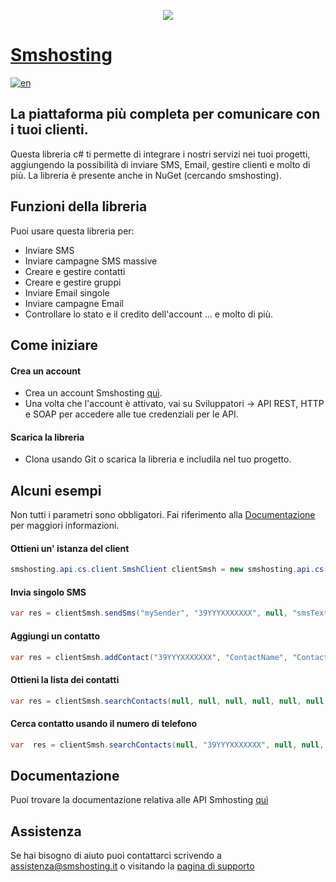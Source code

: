 <p align="center">
<img src=https://smshosting.s3.eu-west-3.amazonaws.com/cover-progetto.jpg>
</p>

# [Smshosting](https://www.smshosting.it)

[![en](https://img.shields.io/badge/lang-en-red.svg)](/README.en.md)

## La piattaforma più completa per comunicare con i tuoi clienti.

Questa libreria c# ti permette di integrare i nostri servizi nei tuoi progetti, aggiungendo la possibilità di inviare SMS, Email, gestire clienti e molto di più.
La libreria è presente anche in NuGet (cercando smshosting). 

## Funzioni della libreria
Puoi usare questa libreria per:
- Inviare SMS
- Inviare campagne SMS massive
- Creare e gestire contatti
- Creare e gestire gruppi
- Inviare Email singole
- Inviare campagne Email
- Controllare lo stato e il credito dell'account
... e molto di più.

## Come iniziare

#### Crea un account
- Crea un account Smshosting [quì](https://cloud.smshosting.it/sms/signupInit.ic).
- Una volta che l'account è attivato, vai su Sviluppatori -> API REST, HTTP e SOAP per accedere alle tue credenziali per le API.

#### Scarica la libreria

- Clona usando Git o scarica la libreria e includila nel tuo progetto.

## Alcuni esempi

Non tutti i parametri sono obbligatori. Fai riferimento alla [Documentazione](https://help.smshosting.it/it/sms-rest-api) per maggiori informazioni.

#### Ottieni un' istanza del client
```c#
smshosting.api.cs.client.SmshClient clientSmsh = new smshosting.api.cs.client.SmshClient("YOUR_API_KEY", "YOUR_SECRET_KEY");
```

#### Invia singolo SMS 
```c#
var res = clientSmsh.sendSms("mySender", "39YYYXXXXXXX", null, "smsText", null, null, false, null, "AUTO");
```

#### Aggiungi un contatto
```c#
var res = clientSmsh.addContact("39YYYXXXXXXX", "ContactName", "ContactLastname", "contact@email.it", null, null, null);
```

#### Ottieni la lista dei contatti
```c#
var res = clientSmsh.searchContacts(null, null, null, null, null, null, null);
```

#### Cerca contatto usando il numero di telefono
```c#
var  res = clientSmsh.searchContacts(null, "39YYYXXXXXXX", null, null, null, null, null);
```

## Documentazione
Puoi trovare la documentazione relativa alle API Smhosting [quì](https://help.smshosting.it/it/sms-rest-api)

## Assistenza
Se hai bisogno di aiuto puoi contattarci scrivendo a [assistenza@smshosting.it](mailto:assistenza@smshosting.it) o visitando la [pagina di supporto](https://www.smshosting.it/it/supporto-tecnico-e-commerciale)